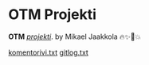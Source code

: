 # OTM Projekti

**OTM** [*projekti*](https://github.com/magael/otm-harjoitustyo).
by Mikael Jaakkola :fire::sparkles::unicorn::boom:

[komentorivi.txt](https://github.com/magael/otm-harjoitustyo/komentorivi.txt)
[gitlog.txt](https://github.com/magael/otm-harjoitustyo/gitlog.txt)
